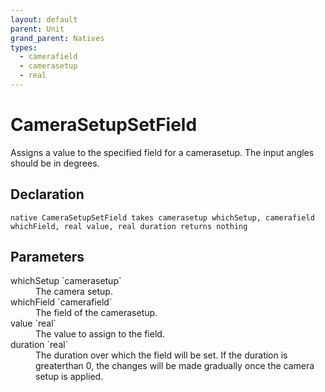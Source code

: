 ```yaml
---
layout: default
parent: Unit
grand_parent: Natives
types:
  - camerafield
  - camerasetup
  - real
---
```


# CameraSetupSetField
Assigns a value to the specified field for a camerasetup. The input angles should be in degrees.

## Declaration

```
native CameraSetupSetField takes camerasetup whichSetup, camerafield whichField, real value, real duration returns nothing
```

## Parameters
<dl>
  <dt>whichSetup `camerasetup`</dt>
  <dd>The camera setup.</dd>

  <dt>whichField `camerafield`</dt>
  <dd>The field of the camerasetup.</dd>

  <dt>value `real`</dt>
  <dd>The value to assign to the field.</dd>

  <dt>duration `real`</dt>
  <dd>The duration over which the field will be set. If the duration is greaterthan 0, the changes will be made gradually once the camera setup is applied.</dd>
</dl>